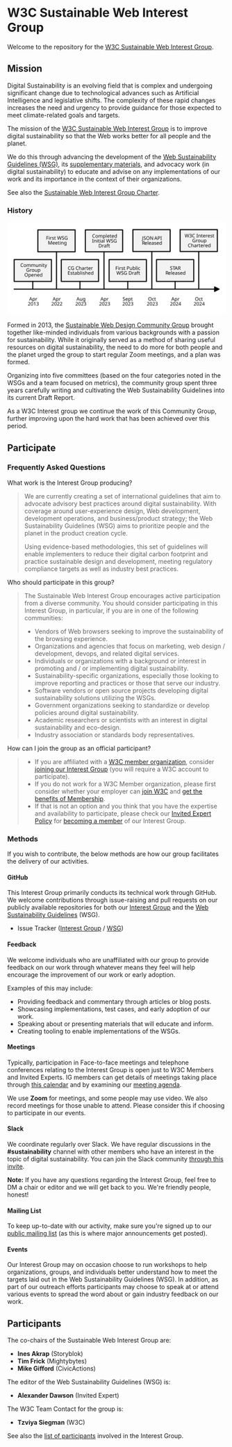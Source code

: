 # W3C Sustainable Web Interest Group
Welcome to the repository for the [W3C Sustainable Web Interest Group](https://www.w3.org/groups/ig/sustainableweb/).

## Mission

Digital Sustainability is an evolving field that is complex and undergoing significant change due to technological advances such as Artificial Intelligence and legislative shifts. The complexity of these rapid changes increases the need and urgency to provide guidance for those expected to meet climate-related goals and targets.

The mission of the [W3C Sustainable Web Interest Group](https://www.w3.org/groups/ig/sustainableweb/) is to improve digital sustainability so that the Web works better for all people and the planet.

We do this through advancing the development of the [Web Sustainability Guidelines (WSG)](https://w3c.github.io/sustainableweb-wsg/), its [supplementary materials](https://github.com/w3c/sustainableweb-wsg), and advocacy work (in digital sustainability) to educate and advise on any implementations of our work and its importance in the context of their organizations.

See also the [Sustainable Web Interest Group Charter](https://www.w3.org/2024/10/ig-sustainableweb-charter.html).

### History

![Timeline of the W3C Sustainable Web Interest Group's history from Community Group to it's current status.](timeline.svg)

Formed in 2013, the [Sustainable Web Design Community Group](https://www.w3.org/community/sustyweb/) brought together like-minded individuals from various backgrounds with a passion for sustainability. While it originally served as a method of sharing useful resources on digital sustainability, the need to do more for both people and the planet urged the group to start regular Zoom meetings, and a plan was formed.

Organizing into five committees (based on the four categories noted in the WSGs and a team focused on metrics), the community group spent three years carefully writing and cultivating the Web Sustainability Guidelines into its current Draft Report.

As a W3C Interest group we continue the work of this Community Group, further improving upon the hard work that has been achieved over this period.

## Participate

### Frequently Asked Questions

What work is the Interest Group producing?
> We are currently creating a set of international guidelines that aim to advocate advisory best practices around digital sustainability. With coverage around user-experience design, Web development, development operations, and business/product strategy; the Web Sustainability Guidelines (WSG) aims to prioritize people and the planet in the product creation cycle.
> 
> Using evidence-based methodologies, this set of guidelines will enable implementers to reduce their digital carbon footprint and practice sustainable design and development, meeting regulatory compliance targets as well as industry best practices.

Who should participate in this group?
> The Sustainable Web Interest Group encourages active participation from a diverse community. You should consider participating in this Interest Group, in particular, if you are in one of the following communities:
> - Vendors of Web browsers seeking to improve the sustainability of the browsing experience.
> - Organizations and agencies that focus on marketing, web design / development, devops, and related digital services.
> - Individuals or organizations with a background or interest in promoting and / or implementing digital sustainability.
> - Sustainability-specific organizations, especially those looking to improve reporting and practices or those that serve our industry.
> - Software vendors or open source projects developing digital sustainability solutions utilizing the WSGs.
> - Government organizations seeking to standardize or develop policies around digital sustainability.
> - Academic researchers or scientists with an interest in digital sustainability and eco-design.
> - Industry association or standards body representatives.

How can I join the group as an official participant?
> - If you are affiliated with a [W3C member organization](https://www.w3.org/Consortium/Member/List), consider [joining our Interest Group](https://www.w3.org/groups/ig/sustainableweb/join/) (you will require a W3C account to participate).
> - If you do not work for a W3C Member organization, please first consider whether your employer can [join W3C](https://www.w3.org/Consortium/join) and [get the benefits of Membership](https://www.w3.org/Consortium/membership-benefits).
> - If that is not an option and you think that you have the expertise and availability to participate, please check our [Invited Expert Policy](ie-policy.md) for [becoming a member](https://www.w3.org/groups/ig/sustainableweb/join/) of our Interest Group.

### Methods

If you wish to contribute, the below methods are how our group facilitates the delivery of our activities.

#### GitHub

This Interest Group primarily conducts its technical work through GitHub. We welcome contributions through issue-raising and pull requests on our publicly available repositories for both our [Interest Group](https://github.com/w3c/sustainableweb-ig/) and the [Web Sustainability Guidelines](https://github.com/w3c/sustainableweb-wsg/) (WSG).

 - Issue Tracker ([Interest Group](https://github.com/w3c/sustainableweb-ig/issues) / [WSG](https://github.com/w3c/sustainableweb-wsg/issues))

#### Feedback

We welcome individuals who are unaffiliated with our group to provide feedback on our work through whatever means they feel will help encourage the improvement of our work or early adoption.

Examples of this may include:

 - Providing feedback and commentary through articles or blog posts.
 - Showcasing implementations, test cases, and early adoption of our work.
 - Speaking about or presenting materials that will educate and inform.
 - Creating tooling to enable implementations of the WSGs.

#### Meetings

Typically, participation in Face-to-face meetings and telephone conferences relating to the Interest Group is open just to W3C Members and Invited Experts. IG members can get details of meetings taking place through [this calendar](https://www.w3.org/groups/ig/sustainableweb/calendar/) and by examining our [meeting agenda](https://github.com/w3c/sustainableweb-ig/issues?q=label%3Aagenda+).

We use **Zoom** for meetings, and some people may use video. We also record meetings for those unable to attend. Please consider this if choosing to participate in our events.

#### Slack

We coordinate regularly over Slack. We have regular discussions in the **#sustainability** channel with other members who have an interest in the topic of digital sustainability. You can join the Slack community [through this invite](https://www.w3.org/slack-w3ccommunity-invite).

**Note:** If you have any questions regarding the Interest Group, feel free to DM a chair or editor and we will get back to you. We're friendly people, honest!

#### Mailing List

To keep up-to-date with our activity, make sure you're signed up to our [public mailing list](https://lists.w3.org/Archives/Public/public-sustainableweb/) (as this is where major announcements get posted).

#### Events

Our Interest Group may on occasion choose to run workshops to help organizations, groups, and individuals better understand how to meet the targets laid out in the Web Sustainability Guidelines (WSG). In addition, as part of our outreach efforts participants may choose to speak at or attend various events to spread the word about or gain industry feedback on our work.

## Participants

The co-chairs of the Sustainable Web Interest Group are:

 - **Ines Akrap** (Storyblok)
 - **Tim Frick** (Mightybytes)
 - **Mike Gifford** (CivicActions)

The editor of the Web Sustainability Guidelines (WSG) is:

 - **Alexander Dawson** (Invited Expert)

The W3C Team Contact for the group is:

 - **Tzviya Siegman** (W3C)

See also the [list of participants](https://www.w3.org/groups/ig/sustainableweb/participants/) involved in the Interest Group.
